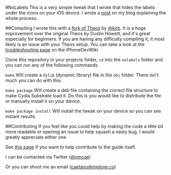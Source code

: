 #NoLabels 
This is a very simple tweak that I wrote that hides the labels under the icons on your iOS device. I wrote a [post](https://blog.melone.co/intro-to-cydia-development) on my blog explaining the whole process.

##Compiling
I wrote this with a [fork of Theos](https://github.com/kirb/theos) by [@kirb](https://github.com/kirb). It is a huge improvement over the original Theos by Dustin Howett, and it's great especially for beginners. If you are having any difficulty compiling it, it most likely is an issue with your Theos setup. You can take a look at the [troubleshooting page](http://iphonedevwiki.net/index.php/Theos/Troubleshooting) on the iPhoneDevWiki.

Clone this repository in your projects folder, `cd` into the `nolabels` folder and you can run any of the following commands.

`make` Will create a `dylib` (dynamic library) file in the `obj` folder. There isn't much you can do with this.

`make package` Will create a deb file containing the correct file structure to make Cydia Substrate load it. Do this is you would like to distribute the file or manually install it on your device.

`make package install` Will install the tweak on your device so you can see instant results.

##Contributing 
If you feel like you could help by making the code a little bit more readable or opening an issue to help squash a nasty bug, I would greatly appreciate either one. 

See [this page](https://github.com/nmcae/NoLabels/tree/master/guide#contributing) if you want to help contribute to the guide itself.

I can be contacted via Twitter ([@nmcae](https://twitter.com/nmcae))

Or you can shoot me an email (caetano@melone.co)